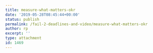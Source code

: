 ```yaml
---
title: measure-what-matters-okr
date: '2019-05-28T08:45:44+00:00'
status: publish
permalink: /fail-2-deadlines-and-video/measure-what-matters-okr
author: rp
excerpt: ''
type: attachment
id: 1469
---
```

<!DOCTYPE html PUBLIC "-//W3C//DTD HTML 4.0 Transitional//EN" "http://www.w3.org/TR/REC-html40/loose.dtd">
<?xml encoding="UTF-8">
